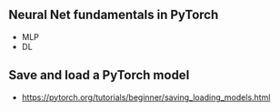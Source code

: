 ## Neural Net fundamentals in PyTorch

* MLP
* DL

## Save and load a PyTorch model

* https://pytorch.org/tutorials/beginner/saving_loading_models.html

